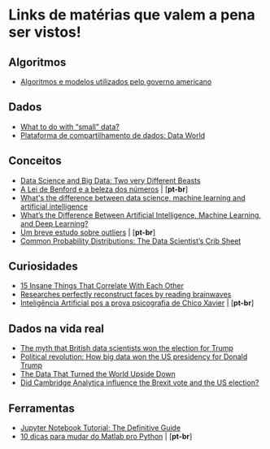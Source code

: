 # Links de matérias que valem a pena ser vistos!

<h2 id="algoritmos">Algoritmos</h2>

 * [Algoritmos e modelos utilizados pelo governo americano](http://algorithmtips.org/)

<h2 id="conceitos">Dados</h2>

* [What to do with “small” data?](https://medium.com/rants-on-machine-learning/what-to-do-with-small-data-d253254d1a89)
* [Plataforma de compartilhamento de dados: Data World](https://data.world/)

<h2 id="conceitos">Conceitos</h2>

 * [Data Science and Big Data: Two very Different Beasts](https://www.linkedin.com/pulse/data-science-big-two-very-different-beasts-sean-mcclure-ph-d-?trk=prof-post)
 * [A Lei de Benford e a beleza dos números](http://jtemporal.com/benford-law/) | [**pt-br**]
 * [What's the difference between data science, machine learning and artificial intelligence](http://varianceexplained.org/r/ds-ml-ai/)
 * [What’s the Difference Between Artificial Intelligence, Machine Learning, and Deep Learning?](https://blogs.nvidia.com/blog/2016/07/29/whats-difference-artificial-intelligence-machine-learning-deep-learning-ai/)
 * [Um breve estudo sobre outliers](http://leportella.com/pt-br/2018/01/08/um-breve-estudo-sobre-outliers.html) | [**pt-br**]
 * [Common Probability Distributions: The Data Scientist’s Crib Sheet](https://blog.cloudera.com/blog/2015/12/common-probability-distributions-the-data-scientists-crib-sheet/)

<h2 id="curiosidades">Curiosidades</h2>

 * [15 Insane Things That Correlate With Each Other](http://www.tylervigen.com/spurious-correlations)
 * [Researches perfectly reconstruct faces by reading brainwaves](https://singularityhub.com/2017/06/14/forget-police-sketches-researchers-perfectly-reconstruct-faces-by-reading-brainwaves/)
 * [Inteligência Artificial pos a prova psicografia de Chico Xavier](https://super.abril.com.br/historia/inteligencia-artificial-pos-a-prova-psicografia-de-chico-xavier/) | [**pt-br**]

<h2 id="dados-na-vida-real">Dados na vida real</h2>
 
 * [The myth that British data scientists won the election for Trump](http://littleatoms.com/news-science/donald-trump-didnt-win-election-through-facebook)
 * [Political revolution: How big data won the US presidency for Donald Trump](http://www.ibtimes.co.uk/political-revolution-how-big-data-won-us-presidency-donald-trump-1602269)
 * [The Data That Turned the World Upside Down](https://motherboard.vice.com/en_us/article/mg9vvn/how-our-likes-helped-trump-win)
 * [Did Cambridge Analytica influence the Brexit vote and the US election? ](https://www.theguardian.com/politics/2017/mar/04/nigel-oakes-cambridge-analytica-what-role-brexit-trump)

<h2 id="ferramentas">Ferramentas</h2>
 
 * [Jupyter Notebook Tutorial: The Definitive Guide](https://www.datacamp.com/community/tutorials/tutorial-jupyter-notebook#gs.4lsldtI)
 * [10 dicas para mudar do Matlab pro Python](http://leportella.com/pt-br/2017/05/06/10-dicas-matlab-para-python.html) | [**pt-br**]



